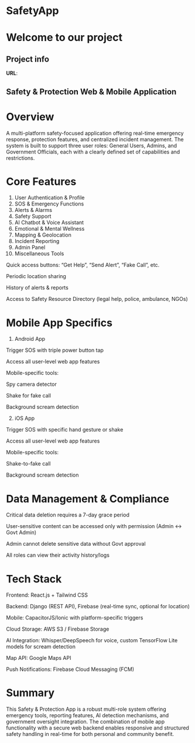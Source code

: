 # SafetyApp
# Welcome to our project

## Project info

**URL**: 

## Safety & Protection Web & Mobile Application

# Overview

A multi-platform safety-focused application offering real-time emergency response, protection features, and centralized incident management. The system is built to support three user roles: General Users, Admins, and Government Officials, each with a clearly defined set of capabilities and restrictions.

# Core Features

1. User Authentication & Profile
2. SOS & Emergency Functions
3. Alerts & Alarms
4. Safety Support
5. AI Chatbot & Voice Assistant
6. Emotional & Mental Wellness
7. Mapping & Geolocation
8. Incident Reporting
9. Admin Panel
10. Miscellaneous Tools

Quick access buttons: “Get Help”, “Send Alert”, “Fake Call”, etc.

Periodic location sharing

History of alerts & reports

Access to Safety Resource Directory (legal help, police, ambulance, NGOs)

# Mobile App Specifics

1. Android App

Trigger SOS with triple power button tap

Access all user-level web app features

Mobile-specific tools:

Spy camera detector

Shake for fake call

Background scream detection

2. iOS App

Trigger SOS with specific hand gesture or shake

Access all user-level web app features

Mobile-specific tools:

Shake-to-fake call

Background scream detection

# Data Management & Compliance

Critical data deletion requires a 7-day grace period

User-sensitive content can be accessed only with permission (Admin ↔ Govt Admin)

Admin cannot delete sensitive data without Govt approval

All roles can view their activity history/logs

# Tech Stack

Frontend: React.js + Tailwind CSS

Backend: Django (REST API), Firebase (real-time sync, optional for location)

Mobile: CapacitorJS/Ionic with platform-specific triggers

Cloud Storage: AWS S3 / Firebase Storage

AI Integration: Whisper/DeepSpeech for voice, custom TensorFlow Lite models for scream detection

Map API: Google Maps API

Push Notifications: Firebase Cloud Messaging (FCM)

# Summary

This Safety & Protection App is a robust multi-role system offering emergency tools, reporting features, AI detection mechanisms, and government oversight integration. The combination of mobile app functionality with a secure web backend enables responsive and structured safety handling in real-time for both personal and community benefit.
